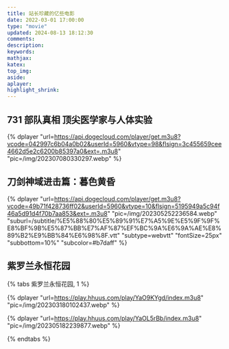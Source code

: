 ```yaml
---
title: 站长珍藏的亿些电影
date: 2022-03-01 17:00:00
type: "movie"
updated: 2024-08-13 18:12:30
comments:
description:
keywords:
mathjax:
katex:
top_img:
aside:
aplayer:
highlight_shrink:
---
```


## 731 部队真相 顶尖医学家与人体实验

{% dplayer "url=https://api.dogecloud.com/player/get.m3u8?vcode=042997c6b04a0b02&userId=5960&vtype=98&flsign=3c455659cee4662d5e2c6200b85397a0&ext=.m3u8" "pic=/img/202307080330297.webp" %}

## 刀剑神域进击篇：暮色黄昏

{% dplayer "url=https://api.dogecloud.com/player/get.m3u8?vcode=49b71f428736ff02&userId=5960&vtype=10&flsign=5195949a5c94f46a5d91d4f70b7aa853&ext=.m3u8" "pic=/img/202305252236584.webp" "suburl=/subtitle/%E5%88%80%E5%89%91%E7%A5%9E%E5%9F%9F%E8%BF%9B%E5%87%BB%E7%AF%87%EF%BC%9A%E6%9A%AE%E8%89%B2%E9%BB%84%E6%98%8F.vtt" "subtype=webvtt" "fontSize=25px" "subbottom=10%" "subcolor=#b7daff" %}

## 紫罗兰永恒花园

{% tabs 紫罗兰永恒花园, 1 %}

<!-- tab 紫罗兰永恒花园 外传 - 永远与自动手记人偶 - -->

{% dplayer "url=https://play.hhuus.com/play/YaO9KYgd/index.m3u8" "pic=/img/202303180102437.webp" %}

<!-- endtab -->

<!-- tab 紫罗兰永恒花园剧场版 -->

{% dplayer "url=https://play.hhuus.com/play/YaOL5rBb/index.m3u8" "pic=/img/202305182239877.webp" %}

<!-- endtab -->

{% endtabs %}
